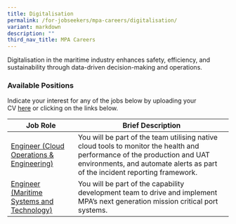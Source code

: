 ```yaml
---
title: Digitalisation
permalink: /for-jobseekers/mpa-careers/digitalisation/
variant: markdown
description: ""
third_nav_title: MPA Careers
---
```

Digitalisation in the maritime industry enhances safety, efficiency, and sustainability through data-driven decision-making and operations. 

### Available Positions 
Indicate your interest for any of the jobs below by uploading your CV [here](https://go.gov.sg/mpa-job-applications) or clicking on the links below.

|Job Role | Brief Description | 
| -------- | -------- | 
| [Engineer (Cloud Operations & Engineering)](sggovterp.wd102.myworkdayjobs.com/PublicServiceCareers/job/Singapore/Engineer---Snr-Engineer--Applications-Development---Cloud---2-year-contract-_JR-10000019373) | You will be part of the team utilising native cloud tools to monitor the health and performance of the production and UAT environments, and automate alerts as part of the incident reporting framework. | 
| [Engineer (Maritime Systems and Technology)](https://sggovterp.wd102.myworkdayjobs.com/PublicServiceCareers/job/Singapore/Engineer--Port-Systems-Capability-Development---2-year-contract-_JR-10000021987) | You will be part of the capability development team to drive and implement MPA’s next generation mission critical port systems. |